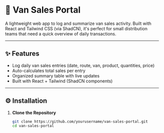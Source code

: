 # 🚐 Van Sales Portal

A lightweight web app to log and summarize van sales activity. Built with React and Tailwind CSS (via ShadCN), it's perfect for small distribution teams that need a quick overview of daily transactions.

---

## ✨ Features

- Log daily van sales entries (date, route, van, product, quantities, price)
- Auto-calculates total sales per entry
- Organized summary table with live updates
- Built with React + Tailwind (ShadCN components)

---

## ⚙️ Installation

1. **Clone the Repository**
   ```bash
   git clone https://github.com/yourusername/van-sales-portal.git
   cd van-sales-portal
